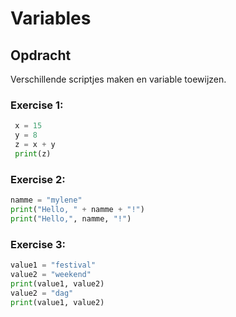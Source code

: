 # Variables

## Opdracht
Verschillende scriptjes maken en variable toewijzen. 

### Exercise 1: 
``` python
 x = 15
 y = 8
 z = x + y
 print(z)
 ``` 

 ### Exercise 2:
 ``` python
 namme = "mylene"
 print("Hello, " + namme + "!")
 print("Hello,", namme, "!")
 ``` 

### Exercise 3: 
``` python
value1 = "festival"
value2 = "weekend"
print(value1, value2)
value2 = "dag"
print(value1, value2)